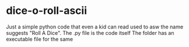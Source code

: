 # dice-o-roll-ascii
Just a simple python code that even a kid can read used to asw the name suggests "Roll A Dice".
The .py file is the code itself
The folder has an executable file for the same 
